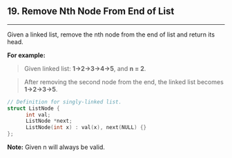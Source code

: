 ## 19. Remove Nth Node From End of List



---
Given a linked list, remove the nth node from the end of list and return its head.

**For example:**

> Given linked list: **1->2->3->4->5**, and **n = 2**.

> After removing the second node from the end, the linked list becomes **1->2->3->5**.


```cpp
// Definition for singly-linked list.
struct ListNode {
      int val;
      ListNode *next;
      ListNode(int x) : val(x), next(NULL) {}
};
```

**Note:**
Given n will always be valid.
